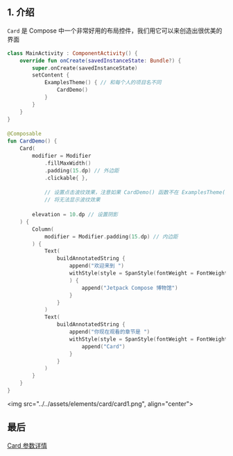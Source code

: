 ## 1. 介绍

`Card` 是 Compose 中一个非常好用的布局控件，我们用它可以来创造出很优美的界面

``` kotlin
class MainActivity : ComponentActivity() {
    override fun onCreate(savedInstanceState: Bundle?) {
        super.onCreate(savedInstanceState)
        setContent {
            ExamplesTheme() { // 和每个人的项目名不同
                CardDemo()
            }
        }
    }
}

@Composable
fun CardDemo() {
    Card(
        modifier = Modifier
            .fillMaxWidth()
            .padding(15.dp) // 外边距
            .clickable{ },  

            // 设置点击波纹效果，注意如果 CardDemo() 函数不在 ExamplesTheme() {} 下调用
            // 将无法显示波纹效果

        elevation = 10.dp // 设置阴影
    ) {
        Column(
            modifier = Modifier.padding(15.dp) // 内边距
        ) {
            Text(
                buildAnnotatedString {
                    append("欢迎来到 ")
                    withStyle(style = SpanStyle(fontWeight = FontWeight.W900, color = Color(0xFF4552B8))
                    ) {
                        append("Jetpack Compose 博物馆")
                    }
                }
            )
            Text(
                buildAnnotatedString {
                    append("你现在观看的章节是 ")
                    withStyle(style = SpanStyle(fontWeight = FontWeight.W900)) {
                        append("Card")
                    }
                }
            )
        }
    }
}
```

<img src="../../assets/elements/card/card1.png", align="center">



## 最后

[Card 参数详情](https://developer.android.com/reference/kotlin/androidx/compose/material/package-summary#card)